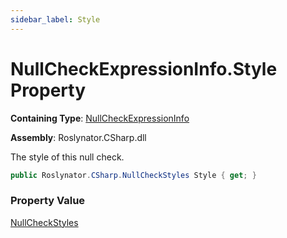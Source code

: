 ```yaml
---
sidebar_label: Style
---
```


# NullCheckExpressionInfo\.Style Property

**Containing Type**: [NullCheckExpressionInfo](../index.md)

**Assembly**: Roslynator\.CSharp\.dll

  
The style of this null check\.

```csharp
public Roslynator.CSharp.NullCheckStyles Style { get; }
```

### Property Value

[NullCheckStyles](../../../NullCheckStyles/index.md)

